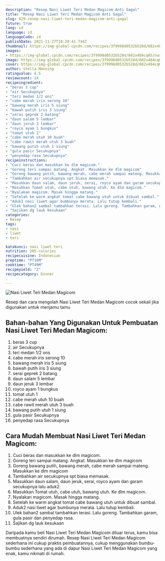 ```yaml
---
description: "Resep Nasi Liwet Teri Medan Magicom Anti Gagal"
title: "Resep Nasi Liwet Teri Medan Magicom Anti Gagal"
slug: 629-resep-nasi-liwet-teri-medan-magicom-anti-gagal
future: true
lang: id
language: id
languageCode: id
publishDate: 2021-11-27T18:20:41.744Z 
thumbnail: https://img-global.cpcdn.com/recipes/3f9998d0532b528d/682x484cq65/nasi-liwet-teri-medan-magicom-foto-resep-utama.png
images:
- https://img-global.cpcdn.com/recipes/3f9998d0532b528d/682x484cq65/nasi-liwet-teri-medan-magicom-foto-resep-utama.png
image: https://img-global.cpcdn.com/recipes/3f9998d0532b528d/682x484cq65/nasi-liwet-teri-medan-magicom-foto-resep-utama.png
cover: https://img-global.cpcdn.com/recipes/3f9998d0532b528d/682x484cq65/nasi-liwet-teri-medan-magicom-foto-resep-utama.png
author: Stella Manning
ratingvalue: 4.5
reviewcount: 14
recipeingredient:
- "beras 3 cup"
- "air Secukupnya"
- "teri medan 1/2 ons"
- "cabe merah iris serong 10"
- "bawang merah iris 5 siung"
- "bawah putih iris 3 siung"
- "serai geprek 2 batang"
- "daun salam 5 lembar"
- "daun jeruk 3 lembar"
- "royco ayam 1 bungkus"
- "tomat utuh 1"
- "cabe merah utuh 10 buah"
- "cabe rawit merah utuh 3 buah"
- "bawang putih utuh 1 siung"
- "gula pasir Secukupnya"
- "penyedap rasa Secukupnya"
recipeinstructions:
- "Cuci beras dan masukkan ke dlm magicom."
- "Goreng teri sampai matang. Angkat. Masukkan ke dlm magicom"
- "Goreng bawang putih, bawang merah, cabe merah sampai mateng. Masukkan ke dlm magicom"
- "Tambahkan air secukupnya spt biasa memasak."
- "Masukkan daun salam, daun jeruk, serai, royco ayam dan garam secukupnya lalu aduk2."
- "Masukkan Tomat utuh, cabe utuh, bawang utuh. Ke dlm magicom."
- "Nyalakan magicom. Masak hingga matang."
- "Setelah ke warm angkat tomat cabe bawang utuh untuk dibuat sambal."
- "Aduk2 nasi liwet agar bumbunya merata. Lalu tutup kembali."
- "Ulek bahan2 sambal tambahkan terasi. Lalu goreng. Tambahkan garam, gula pasir dan penyedap rasa."
- "Sajikan dg lauk kesukaan"
categories:
- Resep
tags:
- nasi
- liwet
- teri

katakunci: nasi liwet teri 
nutrition: 205 calories
recipecuisine: Indonesian
preptime: "PT16M"
cooktime: "PT49M"
recipeyield: "2"
recipecategory: Dinner
. 
---
```



![Nasi Liwet Teri Medan Magicom](https://img-global.cpcdn.com/recipes/3f9998d0532b528d/682x484cq65/nasi-liwet-teri-medan-magicom-foto-resep-utama.png)

Resep dan cara mengolah  Nasi Liwet Teri Medan Magicom cocok sekali jika digunakan untuk menjamu tamu

<!--inarticleads1-->

## Bahan-bahan Yang Digunakan Untuk Pembuatan Nasi Liwet Teri Medan Magicom:

1. beras 3 cup
1. air Secukupnya
1. teri medan 1/2 ons
1. cabe merah iris serong 10
1. bawang merah iris 5 siung
1. bawah putih iris 3 siung
1. serai geprek 2 batang
1. daun salam 5 lembar
1. daun jeruk 3 lembar
1. royco ayam 1 bungkus
1. tomat utuh 1
1. cabe merah utuh 10 buah
1. cabe rawit merah utuh 3 buah
1. bawang putih utuh 1 siung
1. gula pasir Secukupnya
1. penyedap rasa Secukupnya



<!--inarticleads2-->

## Cara Mudah Membuat Nasi Liwet Teri Medan Magicom:

1. Cuci beras dan masukkan ke dlm magicom.
1. Goreng teri sampai matang. Angkat. Masukkan ke dlm magicom
1. Goreng bawang putih, bawang merah, cabe merah sampai mateng. Masukkan ke dlm magicom
1. Tambahkan air secukupnya spt biasa memasak.
1. Masukkan daun salam, daun jeruk, serai, royco ayam dan garam secukupnya lalu aduk2.
1. Masukkan Tomat utuh, cabe utuh, bawang utuh. Ke dlm magicom.
1. Nyalakan magicom. Masak hingga matang.
1. Setelah ke warm angkat tomat cabe bawang utuh untuk dibuat sambal.
1. Aduk2 nasi liwet agar bumbunya merata. Lalu tutup kembali.
1. Ulek bahan2 sambal tambahkan terasi. Lalu goreng. Tambahkan garam, gula pasir dan penyedap rasa.
1. Sajikan dg lauk kesukaan




Daripada kamu beli  Nasi Liwet Teri Medan Magicom  diluar terus, kamu  bisa membuatnya sendiri dirumah. Resep  Nasi Liwet Teri Medan Magicom  sederhana ini cukup praktis pembuatannya, cukup menggunakan bumbu-bumbu sederhana yang ada di dapur  Nasi Liwet Teri Medan Magicom  yang enak, kamu nikmati di rumah.
